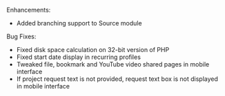 Enhancements:

* Added branching support to Source module

Bug Fixes:

* Fixed disk space calculation on 32-bit version of PHP
* Fixed start date display in recurring profiles
* Tweaked file, bookmark and YouTube video shared pages in mobile interface
* If project request text is not provided, request text box is not displayed in mobile interface